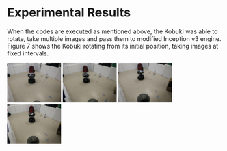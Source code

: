 # Experimental Results

When the codes are executed as mentioned above, the Kobuki was able to rotate, take multiple images and pass them to modified Inception v3 engine. Figure 7 shows the Kobuki rotating from its initial position, taking images at fixed intervals.
<p align="left">
  <img src="Images/rotate_1.jpg" width="25%"/> <img src="Images/rotate_2.jpg" width="25%"/> <img src="Images/rotate_3.jpg" width="25%"/> <img src="Images/rotate_4.jpg" width="25%"/> 
</p>
